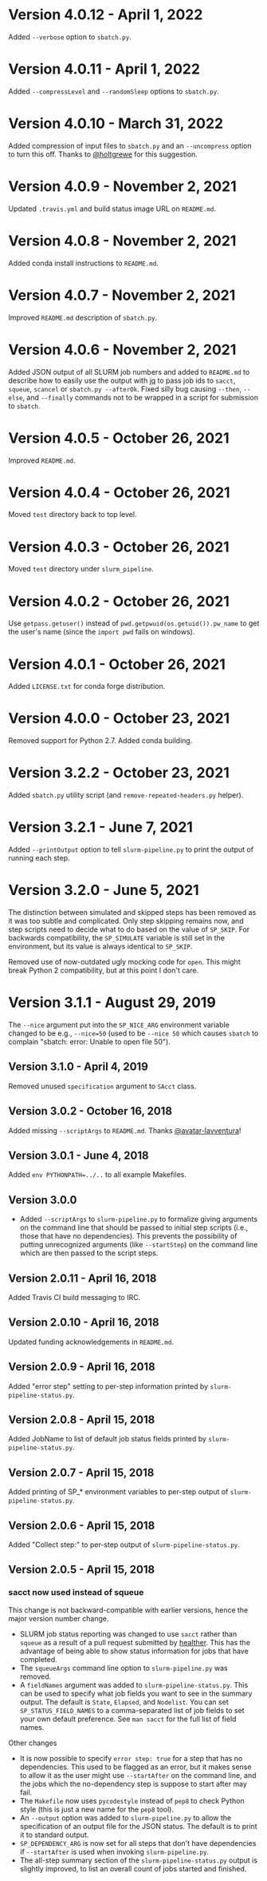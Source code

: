 # Version 4.0.12 - April 1, 2022

Added `--verbose` option to `sbatch.py`.

# Version 4.0.11 - April 1, 2022

Added `--compressLevel` and `--randomSleep` options to `sbatch.py`.

# Version 4.0.10 - March 31, 2022

Added compression of input files to `sbatch.py` and an `--uncompress`
option to turn this off. Thanks to
[@holtgrewe](https://github.com/holtgrewe) for this suggestion.

# Version 4.0.9 - November 2, 2021

Updated `.travis.yml` and build status image URL on `README.md`.

# Version 4.0.8 - November 2, 2021

Added conda install instructions to `README.md`.

# Version 4.0.7 - November 2, 2021

Improved `README.md` description of `sbatch.py`.

# Version 4.0.6 - November 2, 2021

Added JSON output of all SLURM job numbers and added to `README.md` to
describe how to easily use the output with
[jq](https://stedolan.github.io/jq/) to pass job ids to `sacct`, `squeue`,
`scancel` or `sbatch.py --afterOk`. Fixed silly bug causing `--then`,
`--else`, and `--finally` commands not to be wrapped in a script for
submission to `sbatch`.

# Version 4.0.5 - October 26, 2021

Improved `README.md`.

# Version 4.0.4 - October 26, 2021

Moved `test` directory back to top level.

# Version 4.0.3 - October 26, 2021

Moved `test` directory under `slurm_pipeline`.

# Version 4.0.2 - October 26, 2021

Use `getpass.getuser()` instead of `pwd.getpwuid(os.getuid()).pw_name` to
get the user's name (since the `import pwd` fails on windows).

# Version 4.0.1 - October 26, 2021

Added `LICENSE.txt` for conda forge distribution.

# Version 4.0.0 - October 23, 2021

Removed support for Python 2.7. Added conda building.

# Version 3.2.2 - October 23, 2021

Added `sbatch.py` utility script (and `remove-repeated-headers.py` helper).

# Version 3.2.1 - June 7, 2021

Added `--printOutput` option to tell `slurm-pipeline.py` to print the
output of running each step.

# Version 3.2.0 - June 5, 2021

The distinction between simulated and skipped steps has been removed as it
was too subtle and complicated. Only step skipping remains now, and step
scripts need to decide what to do based on the value of `SP_SKIP`. For
backwards compatibility, the `SP_SIMULATE` variable is still set in the
environment, but its value is always identical to `SP_SKIP`.

Removed use of now-outdated ugly mocking code for `open`. This might break
Python 2 compatibility, but at this point I don't care.

# Version 3.1.1 - August 29, 2019

The `--nice` argument put into the `SP_NICE_ARG` environment variable
changed to be e.g., `--nice=50` (used to be `--nice 50` which causes
`sbatch` to complain "sbatch: error: Unable to open file 50").

## Version 3.1.0 - April 4, 2019

Removed unused `specification` argument to `SAcct` class.

## Version 3.0.2 - October 16, 2018

Added missing `--scriptArgs` to `README.md`. Thanks
[@avatar-lavventura](https://github.com/avatar-lavventura)!

## Version 3.0.1 - June 4, 2018

Added `env PYTHONPATH=../..` to all example Makefiles.

## Version 3.0.0

* Added `--scriptArgs` to `slurm-pipeline.py` to formalize giving arguments
  on the command line that should be passed to initial step scripts (i.e.,
  those that have no dependencies).  This prevents the possibility of
  putting unrecognized arguments (like `--startStep`) on the command line
  which are then passed to the script steps.

## Version 2.0.11 - April 16, 2018

Added Travis CI build messaging to IRC.

## Version 2.0.10 - April 16, 2018

Updated funding acknowledgements in `README.md`.

## Version 2.0.9 - April 16, 2018

Added "error step" setting to per-step information printed by
`slurm-pipeline-status.py`.

## Version 2.0.8 - April 15, 2018

Added JobName to list of default job status fields printed by
`slurm-pipeline-status.py`.

## Version 2.0.7 - April 15, 2018

Added printing of SP_* environment variables to per-step output of
`slurm-pipeline-status.py`.

## Version 2.0.6 - April 15, 2018

Added "Collect step:" to per-step output of `slurm-pipeline-status.py`.

## Version 2.0.5 - April 15, 2018

### sacct now used instead of squeue

This change is not backward-compatible with earlier versions, hence the
major version number change.

* SLURM job status reporting was changed to use `sacct` rather than
  `squeue` as a result of a pull request submitted by
  [healther](https://github.com/healther).  This has the advantage of being
  able to show status information for jobs that have completed.
* The `squeueArgs` command line option to `slurm-pipeline.py` was removed.
* A `fieldNames` argument was added to `slurm-pipeline-status.py`. This can
  be used to specify what job fields you want to see in the summary
  output. The default is `State`, `Elapsed`, and `Nodelist`. You can set
  `SP_STATUS_FIELD_NAMES` to a comma-separated list of job fields to set
  your own default preference.  See `man sacct` for the full list of field
  names.

Other changes

* It is now possible to specify `error step: true` for a step that has no
  dependencies. This used to be flagged as an error, but it makes sense to
  allow it as the user might use `--startAfter` on the command line, and
  the jobs which the no-dependency step is suppose to start after may fail.
* The `Makefile` now uses `pycodestyle` instead of `pep8` to check Python
  style (this is just a new name for the `pep8` tool).
* An `--output` option was added to `slurm-pipeline.py` to allow the
  specification of an output file for the JSON status. The default is to
  print it to standard output.
* `SP_DEPENDENCY_ARG` is now set for all steps that don't have dependencies
  if `--startAfter` is used when invoking `slurm-pipeline.py`.
* The all-step summary section of the `slurm-pipeline-status.py` output is
  slightly improved, to list an overall count of jobs started and finished.
